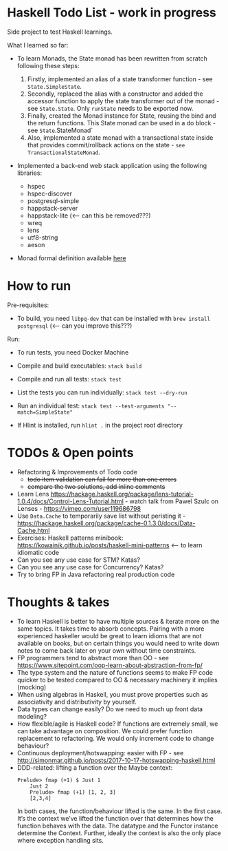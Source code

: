 # Haskell Todo List - work in progress

Side project to test Haskell learnings.

What I learned so far: 

- To learn Monads, the State monad has been rewritten from scratch following these steps:

    1. Firstly, implemented an alias of a state transformer function - see `State.SimpleState`.
    2. Secondly, replaced the alias with a constructor and added the accessor function to apply the state transformer out of the monad - see `State.State`. Only `runState` needs to be exported now.
    3. Finally, created the Monad instance for State, reusing the bind and the return functions. This State monad can be used in a do block - see `State`.StateMonad`
    4. Also, implemented a state monad with a transactional state inside that provides commit/rollback actions on the state - `see TransactionalStateMonad`.

- Implemented a back-end web stack application using the following libraries:
    - hspec
    - hspec-discover
    - postgresql-simple
    - happstack-server
    - happstack-lite (<-- can this be removed???)
    - wreq
    - lens
    - utf8-string
    - aeson

- Monad formal definition available [here](./Monad.md)

# How to run

Pre-requisites:

- To build, you need `libpq-dev` that can be installed with `brew install postgresql` (<-- can you improve this???)

Run:

- To run tests, you need Docker Machine


- Compile and build executables: `stack build` 

- Compile and run all tests: `stack test` 

- List the tests you can run individually: `stack test --dry-run` 

- Run an individual test: `stack test --test-arguments "--match=SimpleState"` 

- If Hlint is installed, run `hlint .` in the project root directory


# TODOs & Open points

- Refactoring & Improvements of Todo code
    - ~~todo item validation can fail for more than one errors~~
    - ~~compare the two solutions, add inline comments~~
- Learn Lens https://hackage.haskell.org/package/lens-tutorial-1.0.4/docs/Control-Lens-Tutorial.html - watch talk from Pawel Szulc on Lenses - https://vimeo.com/user119686798
- Use `Data.Cache` to temporarily save list without peristing it - https://hackage.haskell.org/package/cache-0.1.3.0/docs/Data-Cache.html
- Exercises: Haskell patterns minibook: https://kowainik.github.io/posts/haskell-mini-patterns <-- to learn idiomatic code
- Can you see any use case for STM? Katas?
- Can you see any use case for Concurrency? Katas?
- Try to bring FP in Java refactoring real production code


# Thoughts & takes

- To learn Haskell is better to have multiple sources & iterate more on the same topics. It takes time to absorb concepts. Pairing with a more experienced haskeller would be great to learn idioms that are not available on books, but on certain things you would need to write down notes to come back later on your own without time constraints.
- FP programmers tend to abstract more than OO - see https://www.sitepoint.com/oop-learn-about-abstraction-from-fp/
- The type system and the nature of functions seems to make FP code quicker to be tested compared to OO & necessary machinery it implies (mocking)
- When using algebras in Haskell, you must prove properties such as associativity and distributivity by yourself.
- Data types can change easily? Do we need to much up front data modeling? 
- How flexible/agile is Haskell code? If functions are extremely small, we can take advantage on composition. We could prefer function replacement to refactoring. We would only increment code to change behaviour?
- Continuous deployment/hotswapping: easier with FP - see http://simonmar.github.io/posts/2017-10-17-hotswapping-haskell.html 
- DDD-related: lifting a function over the Maybe context:
    ```
    Prelude> fmap (+1) $ Just 1
        Just 2
        Prelude> fmap (+1) [1, 2, 3]
        [2,3,4]
    ``` 
    In both cases, the function/behaviour lifted is the same. In the first case. It’s the context we’ve lifted the function over that determines how the function behaves with the data. The datatype and the Functor instance determine the Context. Further, ideally the context is also the only place where exception handling sits.

